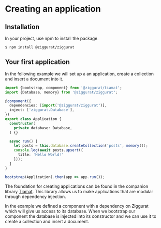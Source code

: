# Creating an application

## Installation

In your project, use npm to install the package.

```
$ npm install @ziggurat/ziggurat
```

## Your first application

In the following example we will set up a an application, create a collection and insert a document into it.

```typescript
import {bootstrap, component} from '@ziggurat/tiamat';
import {Database, memory} from '@ziggurat/ziggurat';

@component({
  dependencies: [import('@ziggurat/ziggurat')],
  inject: ['ziggurat.Database'],
})
export class Application {
  constructor(
    private database: Database,
  ) {}

  async run() {
    let posts = this.database.createCollection('posts', memory());
    console.log(await posts.upsert({
      title: 'Hello World!'
    }));
  }
}

bootstrap(Application).then(app => app.run());
```

The foundation for creating applications can be found in the companion library [Tiamat](https://ziggurat.gitbook.io/tiamat/). This library allows us to make applications that are modular through dependency injection.

In the example we defined a component with a dependency on Ziggurat which will give us access to its database. When we bootstrap our component the database is injected into its constructor and we can use it to create a collection and insert a document.

